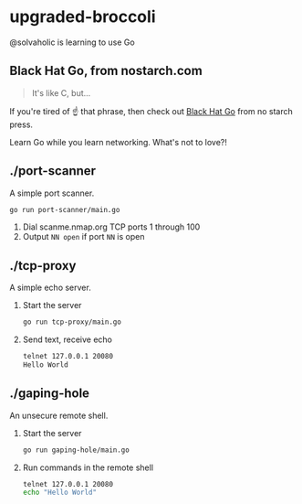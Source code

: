 # upgraded-broccoli
@solvaholic is learning to use Go

## Black Hat Go, from nostarch.com

> It's like C, but...

If you're tired of :point_up: that phrase, then check out [Black Hat Go](https://nostarch.com/blackhatgo) from no starch press.

Learn Go while you learn networking. What's not to love?!

## ./port-scanner
A simple port scanner.

```bash
go run port-scanner/main.go
```

1. Dial scanme.nmap.org TCP ports 1 through 100
1. Output `NN open` if port `NN` is open

## ./tcp-proxy
A simple echo server.

1. Start the server
    ```bash
    go run tcp-proxy/main.go
    ```
1. Send text, receive echo
    ```bash
    telnet 127.0.0.1 20080
    Hello World
    ```

## ./gaping-hole
An unsecure remote shell.

1. Start the server
    ```bash
    go run gaping-hole/main.go
    ```
1. Run commands in the remote shell
    ```bash
    telnet 127.0.0.1 20080
    echo "Hello World"
    ```
